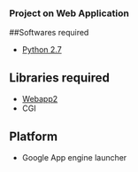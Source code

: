 ### Project on Web Application

##Softwares required
- [Python 2.7](https://www.python.org/download/releases/2.7/)

## Libraries required
- [Webapp2](https://webapp2.readthedocs.io/en/latest/)
- CGI

## Platform
- Google App engine launcher
